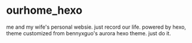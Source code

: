 # ourhome_hexo
me and my wife's personal websie.
just record our life.
powered by hexo, theme customized from bennyxguo's aurora hexo theme.
just do it.
